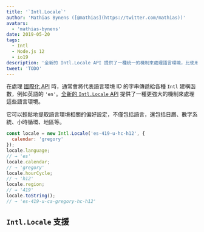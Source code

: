 ```yaml
---
title: '`Intl.Locale`'
author: 'Mathias Bynens ([@mathias](https://twitter.com/mathias))'
avatars:
  - 'mathias-bynens'
date: 2019-05-20
tags:
  - Intl
  - Node.js 12
  - io19
description: '全新的 Intl.Locale API 提供了一種統一的機制來處理語言環境，比使用字串更方便。'
tweet: 'TODO'
---
```

在處理 [國際化 API](/features/tags/intl) 時，通常會將代表語言環境 ID 的字串傳遞給各種 `Intl` 建構函數，例如英語的 `'en'`。[全新的 `Intl.Locale` API](https://github.com/tc39/proposal-intl-locale) 提供了一種更強大的機制來處理這些語言環境。

<!--truncate-->
它可以輕鬆地提取語言環境相關的偏好設定，不僅包括語言，還包括日曆、數字系統、小時循環、地區等。

```js
const locale = new Intl.Locale('es-419-u-hc-h12', {
  calendar: 'gregory'
});
locale.language;
// → 'es'
locale.calendar;
// → 'gregory'
locale.hourCycle;
// → 'h12'
locale.region;
// → '419'
locale.toString();
// → 'es-419-u-ca-gregory-hc-h12'
```

## `Intl.Locale` 支援

<feature-support chrome="74 /blog/v8-release-74#intl.locale"
                 firefox="no"
                 safari="no"
                 nodejs="12 https://twitter.com/mathias/status/1120700101637353473"
                 babel="no"></feature-support>

